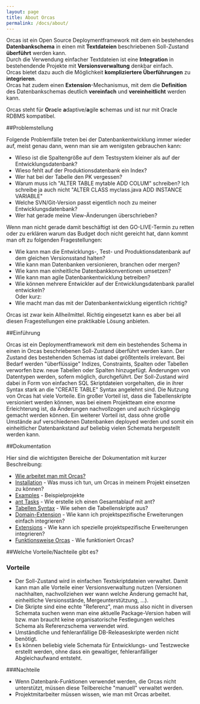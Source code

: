 ```yaml
---
layout: page
title: About Orcas
permalink: /docs/about/
---
```


Orcas ist ein Open Source Deploymentframework mit dem ein bestehendes **Datenbankschema** in einen mit **Textdateien** beschriebenen Soll-Zustand **überführt** werden kann. 
<br/>Durch die Verwendung einfacher Textdateien ist eine **Integration** in bestehendende Projekte mit **Versionsverwaltung** denkbar einfach. 
<br/>Orcas bietet dazu auch die Möglichkeit **kompliziertere Überführungen** zu **integrieren**.
<br/>Orcas hat zudem einen **Extension**-Mechanismus, mit dem die **Definition** des Datenbankschemas deutlich **vereinfach** und **vereinheitlicht** werden kann.

Orcas steht für **Or**a**c**le **a**daptive/**a**gile **s**chemas und ist nur mit Oracle RDBMS kompatibel. 

##Problemstellung

Folgende Problemfälle treten bei der Datenbankentwicklung immer wieder auf, meist genau dann, wenn man sie am wenigsten gebrauchen kann:

- Wieso ist die Spaltengröße auf dem Testsystem kleiner als auf der Entwicklungsdatenbank?
- Wieso fehlt auf der Produktionsdatenbank ein Index?
- Wer hat bei der Tabelle den PK vergessen?
- Warum muss ich "ALTER TABLE mytable ADD COLUM" schreiben? Ich schreibe ja auch nicht "ALTER CLASS myclass.java ADD INSTANCE VARIABLE"
- Welche SVN/Git-Version passt eigentlich noch zu meiner Entwicklungsdatenbank?
- Wer hat gerade meine View-Änderungen überschrieben?

Wenn man nicht gerade damit beschäftigt ist den GO-LIVE-Termin zu retten oder zu erklären warum das Budget doch nicht gereicht hat, dann kommt man oft zu folgenden Fragestellungen:

- Wie kann man die Entwicklungs-, Test- und Produktionsdatenbank auf dem gleichen Versionsstand halten?
- Wie kann man Datenbanken versionieren, branchen oder mergen?
- Wie kann man einheitliche Datenbankkonventionen umsetzen?
- Wie kann man agile Datenbankentwicklung betreiben?
- Wie können mehrere Entwickler auf der Entwicklungsdatenbank parallel entwickeln?
<br/>Oder kurz:
- Wie macht man das mit der Datenbankentwicklung eigentlich richtig?

Orcas ist zwar kein Allheilmittel. Richtig eingesetzt kann es aber bei all diesen Fragestellungen eine praktikable Lösung anbieten.

##Einführung

Orcas ist ein Deploymentframework mit dem ein bestehendes Schema in einen in Orcas beschriebenen Soll-Zustand überführt werden kann. Der Zustand des bestehenden Schemas ist dabei größtenteils irrelevant. Bei Bedarf werden "überflüssige" Indizes, Constraints, Spalten oder Tabellen verworfen bzw. neue Tabellen oder Spalten hinzugefügt. Änderungen von Datentypen werden, sofern möglich, durchgeführt. Der Soll-Zustand wird dabei in Form von einfachen SQL Skriptdateien vorgehalten, die in ihrer Syntax stark an die "CREATE TABLE" Syntax angelehnt sind.
Die Nutzung von Orcas hat viele Vorteile. Ein großer Vorteil ist, dass die Tabellenskripte versioniert werden können, was bei einem Projektteam eine enorme Erleichterung ist, da Änderungen nachvollzogen und auch rückgängig gemacht werden können. Ein weiterer Vorteil ist, dass ohne große Umstände auf verschiedenen Datenbanken deployed werden und somit ein einheitlicher Datenbankstand auf beliebig vielen Schemata hergestellt werden kann.

##Dokumentation

Hier sind die wichtigsten Bereiche der Dokumentation mit kurzer Beschreibung:

- [Wie arbeitet man mit Orcas?]({{site.baseurl}}/docs/usage/)
- [Installation]({{site.baseurl}}/docs/installation/) - Was muss ich tun, um Orcas in meinem Projekt einsetzen zu können?
- [Examples]({{site.baseurl}}/docs/examples/) - Beispielprojekte
- [ant Tasks]({{site.baseurl}}/docs/ant-tasks/) - Wie erstelle ich einen Gesamtablauf mit ant?
- [Tabellen Syntax]({{site.baseurl}}/docs/statics-syntax/) - Wie sehen die Tabellenskripte aus?
- [Domain-Extension]({{site.baseurl}}/docs/domain-extension/) - Wie kann ich projektspezifische Erweiterungen einfach integrieren?
- [Extensions]({{site.baseurl}}/docs/extensions/) - Wie kann ich spezielle projektspezifische Erweiterungen integrieren?
- [Funktionsweise Orcas]({{site.baseurl}}/docs/how-it-works/) - Wie funktioniert Orcas?

##Welche Vorteile/Nachteile gibt es?

### Vorteile

- Der Soll-Zustand wird in einfachen Textskriptdateien verwaltet. Damit kann man alle Vorteile einer Versionsverwaltung nutzen (Versionen nachhalten, nachvollziehen wer wann welche Änderung gemacht hat, einheitliche Versionsstände, Mergeunterstützung, ...).
- Die Skripte sind eine echte "Referenz", man muss also nicht in diversen Schemata suchen wenn man eine aktuelle Package-Version haben will bzw. man braucht keine organisatorische Festlegungen welches Schema als Referenzschema verwendet wird.
- Umständliche und fehleranfällige DB-Releaseskripte werden nicht benötigt.
- Es können beliebig viele Schemata für Entwicklungs- und Testzwecke erstellt werden, ohne dass ein gewaltiger, fehleranfälliger Abgleichaufwand entsteht.

###Nachteile

- Wenn Datenbank-Funktionen verwendet werden, die Orcas nicht unterstützt, müssen diese Teilbereiche "manuell" verwaltet werden.
- Projektmitarbeiter müssen wissen, wie man mit Orcas arbeitet.

